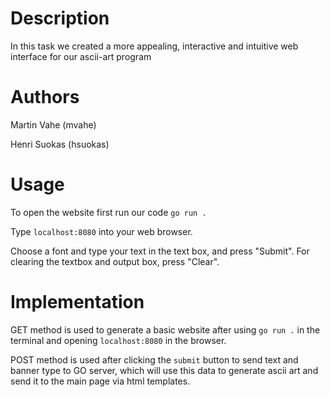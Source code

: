 # Description

In this task we created a more appealing, interactive and intuitive web interface for our ascii-art program

# Authors

Martin Vahe (mvahe)

Henri Suokas (hsuokas)

# Usage

To open the website first run our code `go run . `

Type `localhost:8080` into your web browser.

Choose a font and type your text in the text box, and press "Submit".
For clearing the textbox and output box, press "Clear".


# Implementation

GET method is used to generate a basic website after using `go run .` in the terminal and opening `localhost:8080` in the browser.

POST method is used after clicking the `submit` button to send text and banner type to GO server, which will use this data to generate ascii art and send it to the main page via html templates.